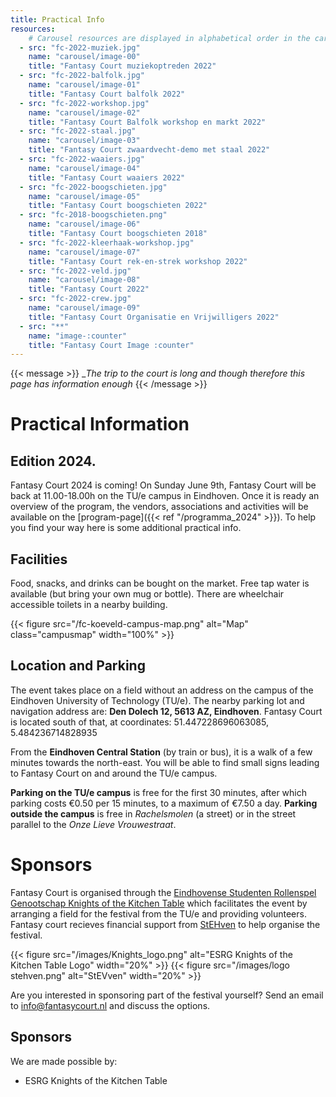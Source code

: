 ```yaml
---
title: Practical Info
resources:
    # Carousel resources are displayed in alphabetical order in the carousel.
  - src: "fc-2022-muziek.jpg"
    name: "carousel/image-00"
    title: "Fantasy Court muziekoptreden 2022"
  - src: "fc-2022-balfolk.jpg"
    name: "carousel/image-01"
    title: "Fantasy Court balfolk 2022"
  - src: "fc-2022-workshop.jpg"
    name: "carousel/image-02"
    title: "Fantasy Court Balfolk workshop en markt 2022"
  - src: "fc-2022-staal.jpg"
    name: "carousel/image-03"
    title: "Fantasy Court zwaardvecht-demo met staal 2022"
  - src: "fc-2022-waaiers.jpg"
    name: "carousel/image-04"
    title: "Fantasy Court waaiers 2022"
  - src: "fc-2022-boogschieten.jpg"
    name: "carousel/image-05"
    title: "Fantasy Court boogschieten 2022"
  - src: "fc-2018-boogschieten.png"
    name: "carousel/image-06"
    title: "Fantasy Court boogschieten 2018"
  - src: "fc-2022-kleerhaak-workshop.jpg"
    name: "carousel/image-07"
    title: "Fantasy Court rek-en-strek workshop 2022"
  - src: "fc-2022-veld.jpg"
    name: "carousel/image-08"
    title: "Fantasy Court 2022"
  - src: "fc-2022-crew.jpg"
    name: "carousel/image-09"
    title: "Fantasy Court Organisatie en Vrijwilligers 2022"
  - src: "**"
    name: "image-:counter"
    title: "Fantasy Court Image :counter"
---
```


{{< message >}}
__The trip to the court is long and though_
_therefore this page has information enough_
{{< /message >}}

# Practical Information

## Edition 2024.
Fantasy Court 2024 is coming! On Sunday June 9th, Fantasy Court will be back at 11.00-18.00h on the TU/e campus in Eindhoven. Once it is ready an overview of the program, the vendors, associations and activities will be available on the [program-page]({{< ref "/programma_2024" >}}). To help you find your way here is some additional practical info.



## Facilities
Food, snacks, and drinks can be bought on the market. Free tap water is available (but bring your own mug or bottle). There are wheelchair accessible toilets in a nearby building.

{{< figure src="/fc-koeveld-campus-map.png" alt="Map" class="campusmap" width="100%" >}}


## Location and Parking
The event takes place on a field without an address on the campus of the Eindhoven University of Technology (TU/e). The nearby parking lot and navigation address are: **Den Dolech 12, 5613 AZ, Eindhoven**. Fantasy Court is located south of that, at coordinates: 51.447228696063085, 5.484236714828935

From the **Eindhoven Central Station** (by train or bus), it is a walk of a few minutes towards the north-east. You will be able to find small signs leading to Fantasy Court on and around the TU/e campus.

**Parking on the TU/e campus** is free for the first 30 minutes, after which parking costs €0.50 per 15 minutes, to a maximum of €7.50 a day. **Parking outside the campus** is free in _Rachelsmolen_ (a street) or in the street parallel to the _Onze Lieve Vrouwestraat_.



# Sponsors
Fantasy Court is organised through the [Eindhovense Studenten Rollenspel Genootschap Knights of the Kitchen Table](https://kotkt.nl) which facilitates the event by arranging a field for the festival from the TU/e and providing volunteers.
Fantasy court recieves financial support from [StEHven](https://stehven.nl) to help organise the festival.

{{< figure src="/images/Knights_logo.png" alt="ESRG Knights of the Kitchen Table Logo" width="20%" >}}
{{< figure src="/images/logo stehven.png" alt="StEVven" width="20%" >}}

Are you interested in sponsoring part of the festival yourself? Send an email to [info@fantasycourt.nl](mailto:info@fantasycourt.nl) and discuss the options.

## Sponsors
We are made possible by:
* ESRG Knights of the Kitchen Table
